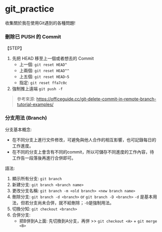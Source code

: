 # git_practice

收集關於我在使用Git遇到的各種問題!


### 刪除已 PUSH 的 Commit
【STEP】
1) 先把 HEAD 移至上一個或者想去的 Commit
    - 上一個: ```git reset HEAD^```
    - 上兩個: ```git reset HEAD^^```
    - 上五個: ```git reset HEAD~5```
    - 指定: ```git reset ffa7c0c```
2) 強制推上遠端
    ```git push -f```

> 參考來源: https://officeguide.cc/git-delete-commit-in-remote-branch-tutorial-examples/


### 分支用法 (Branch)
分支基本概念: 
- 在不同分支上進行文件修改，可避免與他人合作的相互影響，也可記錄每日的工作進度。
- 在不同的分支上會含有不同的commit，所以可儲存不同進度的工作內容，待工作告一段落後再進行合併即可。

語法:
1) 顯示所有分支: ```git branch```
2) 新建分支: ```git branch <branch name>```
3) 更改分支名稱: ```git branch -m <old branch> <new branch name>```
4) 刪除分支: ```git branch -d <branch>``` or ```git branch -D <branch>```
    ```-d``` 是基本用法，但若分支尚未合併，就不給刪除；```-D```是強制用法。
5) 切換分知: ```git checkout <branch>```
6) 合併分支: 
    - 把B併到A上面: 先切換到A分支，再併 >> ```git checkout <A>``` + ```git merge <B>```